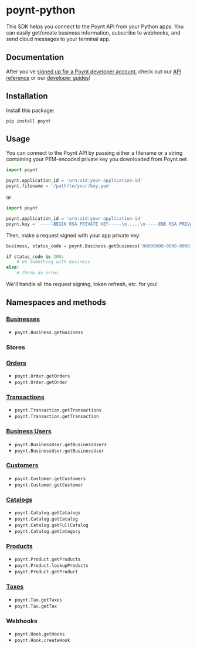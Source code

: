 # poynt-python

This SDK helps you connect to the Poynt API from your Python apps. You can easily get/create business information, subscribe to webhooks, and send cloud messages to your terminal app.

## Documentation

After you've [signed up for a Poynt developer account](https://poynt.net/auth/signup/developer), check out our [API reference](https://poynt.com/docs/api/) or our [developer guides](https://poynt.com/tag/guides/)!

## Installation

Install this package:

```
pip install poynt
```

## Usage

You can connect to the Poynt API by passing either a filename or a string containing your PEM-encoded private key you downloaded from Poynt.net.

```python
import poynt

poynt.application_id = 'urn:aid:your-application-id'
poynt.filename = '/path/to/your/key.pem'
```
or

```python
import poynt

poynt.application_id = 'urn:aid:your-application-id'
poynt.key = '-----BEGIN RSA PRIVATE KEY-----\n.....\n-----END RSA PRIVATE KEY-----'
```

Then, make a request signed with your app private key:

```python
business, status_code = poynt.Business.getBusiness('00000000-0000-0000-0000-000000000000')

if status_code is 200:
    # do something with business
else:
    # throw an error
```

We'll handle all the request signing, token refresh, etc. for you!

## Namespaces and methods

### [Businesses](https://poynt.com/docs/api/#businesses-index)

* `poynt.Business.getBusiness`

### Stores

### [Orders](https://poynt.com/docs/api/#orders-index)

* `poynt.Order.getOrders`
* `poynt.Order.getOrder`

### [Transactions](https://poynt.com/docs/api/#transactions-index)

* `poynt.Transaction.getTransactions`
* `poynt.Transaction.getTransaction`

### [Business Users](https://poynt.com/docs/api/#business-users-index)

* `poynt.BusinessUser.getBusinessUsers`
* `poynt.BusinessUser.getBusinessUser`

### [Customers](https://poynt.com/docs/api/#customers-index)

* `poynt.Customer.getCustomers`
* `poynt.Customer.getCustomer`

### [Catalogs](https://poynt.com/docs/api/#catalogs-index)

* `poynt.Catalog.getCatalogs`
* `poynt.Catalog.getCatalog`
* `poynt.Catalog.getFullCatalog`
* `poynt.Catalog.getCategory`

### [Products](https://poynt.com/docs/api/#products-index)

* `poynt.Product.getProducts`
* `poynt.Product.lookupProducts`
* `poynt.Product.getProduct`

### [Taxes](https://poynt.com/docs/api/#taxes-index)

* `poynt.Tax.getTaxes`
* `poynt.Tax.getTax`

### Webhooks

* `poynt.Hook.getHooks`
* `poynt.Hook.createHook`
